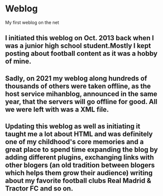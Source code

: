 # Weblog
 My first weblog on the net

## I initiated this weblog on Oct. 2013 back when I was a junior high school student.Mostly I kept posting about football content as it was a hobby of mine.
## Sadly, on 2021 my weblog along hundreds of thousands of others were taken offline, as the host service mihanblog, announced in the same year, that the servers will go offline for good. All we were left with was a XML file.

## Updating this weblog as well as initiating it taught me a lot about HTML and was definitely one of my childhood's core memories and a great place to spend time expanding the blog by adding different plugins, exchanging links with other blogers (an old tradition between blogers which helps them grow their audience) writing about my favorite football clubs Real Madrid & Tractor FC and so on.
